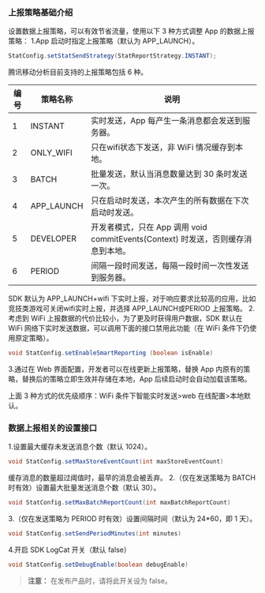 ### 上报策略基础介绍

设置数据上报策略，可以有效节省流量，使用以下 3 种方式调整 App 的数据上报策略：
1.App 启动时指定上报策略（默认为 APP_LAUNCH）。
```java
StatConfig.setStatSendStrategy(StatReportStrategy.INSTANT);
```
腾讯移动分析目前支持的上报策略包括 6 种。

|编号            |策略名称        |说明    |
|------------- |-------------|-----|
|1 | INSTANT| 实时发送，App 每产生一条消息都会发送到服务器。|
|2 | ONLY_WIFI|只在wifi状态下发送，非 WiFi 情况缓存到本地。|
|3 | BATCH|批量发送，默认当消息数量达到 30 条时发送一次。 |
|4|APP_LAUNCH |只在启动时发送，本次产生的所有数据在下次启动时发送。 |
|5 |DEVELOPER |开发者模式，只在 App 调用 void commitEvents(Context) 时发送，否则缓存消息到本地。 |
|6|PERIOD |间隔一段时间发送，每隔一段时间一次性发送到服务器。|

SDK 默认为 APP_LAUNCH+wifi 下实时上报，对于响应要求比较高的应用，比如竞技类游戏可关闭wifi实时上报，并选择 APP_LAUNCH或PERIOD 上报策略。
2.考虑到 WiFi 上报数据的代价比较小，为了更及时获得用户数据，SDK 默认在 WiFi 网络下实时发送数据，可以调用下面的接口禁用此功能（在 WiFi 条件下仍使用原定策略）。

```java
void StatConfig.setEnableSmartReporting (boolean isEnable)
```
3.通过在 Web 界面配置，开发者可以在线更新上报策略，替换 App 内原有的策略，替换后的策略立即生效并存储在本地，App 后续启动时会自动加载该策略。

上面 3 种方式的优先级顺序：WiFi 条件下智能实时发送>web 在线配置>本地默认。

### 数据上报相关的设置接口
1.设置最大缓存未发送消息个数（默认 1024）。
```java
void StatConfig.setMaxStoreEventCount(int maxStoreEventCount)
```
缓存消息的数量超过阈值时，最早的消息会被丢弃。
2.（仅在发送策略为 BATCH 时有效）设置最大批量发送消息个数（默认 30）。
```java
void StatConfig.setMaxBatchReportCount(int maxBatchReportCount)
```
3.（仅在发送策略为 PERIOD 时有效）设置间隔时间（默认为 24*60，即 1 天）。
```java
void StatConfig.setSendPeriodMinutes(int minutes)
```
4.开启 SDK LogCat 开关（默认 false）
```java
void StatConfig.setDebugEnable(boolean debugEnable)
```
>**注意：**
>在发布产品时，请将此开关设为 false。
